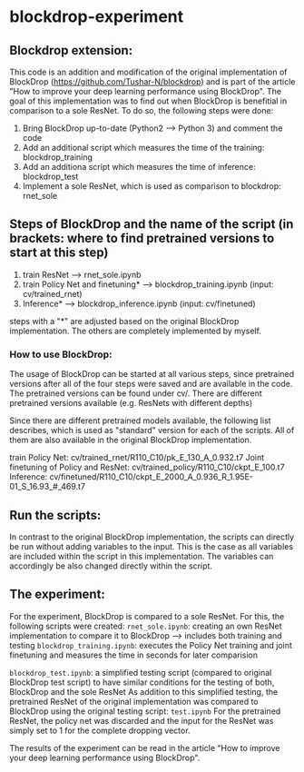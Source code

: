 # blockdrop-experiment

## Blockdrop extension: 

This code is an addition and modification of the original implementation of BlockDrop (https://github.com/Tushar-N/blockdrop) and is part of the article "How to improve your deep learning performance using BlockDrop". 
The goal of this implementation was to find out when BlockDrop is benefitial in comparison to a sole ResNet.
To do so, the following steps were done:
1. Bring BlockDrop up-to-date (Python2 --> Python 3) and comment the code 
2. Add an additional script which measures the time of the training: blockdrop_training
3. Add an additiona script which measures the time of inference: blockdrop_test
4. Implement a sole ResNet, which is used as comparison to blockdrop: rnet_sole

## Steps of BlockDrop and the name of the script (in brackets: where to find pretrained versions to start at this step)
1. train ResNet --> rnet_sole.ipynb 
2. train Policy Net and finetuning* --> blockdrop_training.ipynb (input: cv/trained_rnet)
4. Inference*  --> blockdrop_inference.ipynb (input: cv/finetuned)

steps with a "*" are adjusted based on the original BlockDrop implementation. The others are completely implemented by myself.

### How to use BlockDrop: 
The usage of BlockDrop can be started at all various steps, since pretrained versions after all of the four steps were saved and are available in the code. 
The pretrained versions can be found under cv/. There are different pretrained versions available (e.g. ResNets with different depths)

Since there are different pretrained models available, the following list describes, which is used as "standard" version for each of the scripts. All of them are also available in the original BlockDrop implementation.

train Policy Net: cv/trained_rnet/R110_C10/pk_E_130_A_0.932.t7
Joint finetuning of Policy and ResNet: cv/trained_policy/R110_C10/ckpt_E_100.t7
Inference: cv/finetuned/R110_C10/ckpt_E_2000_A_0.936_R_1.95E-01_S_16.93_#_469.t7

## Run the scripts:
In contrast to the original BlockDrop implementation, the scripts can directly be run without adding variables to the input.
This is the case as all variables are included within the script in this implementation. The variables can accordingly be also changed directly within the script.

## The experiment:
For the experiment, BlockDrop is compared to a sole ResNet. For this, the following scripts were created:
```rnet_sole.ipynb```: creating an own ResNet implementation to compare it to BlockDrop --> includes both training and testing
```blockdrop_training.ipynb```: executes the Policy Net training and joint finetuning and measures the time in seconds for later comparision

```blockdrop_test.ipynb```: a simplified testing script (compared to original BlockDrop test script) to have similar conditions for the testing of both, BlockDrop and the sole ResNet
As addition to this simplified testing, the pretrained ResNet of the original implementation was compared to BlockDrop using the original testing script: ```test.ipynb```
For the pretrained ResNet, the policy net was discarded and the input for the ResNet was simply set to 1 for the complete dropping vector. 

The results of the experiment can be read in the article "How to improve your deep learning performance using BlockDrop".

